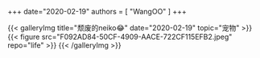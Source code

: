 +++
date="2020-02-19"
authors = [
    "WangOO"
]
+++

{{< galleryImg title="颓废的neiko😂" date="2020-02-19" topic="宠物" >}}
    {{< figure src="F092AD84-50CF-4909-AACE-722CF115EFB2.jpeg" repo="life" >}}
{{< /galleryImg >}}
